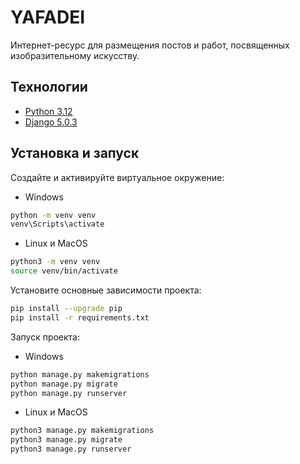 # YAFADEI
Интернет-ресурс для размещения постов и работ, посвященных изобразительному искусству.


## Технологии 

- [Python 3.12](https://www.python.org/)
- [Django 5.0.3](https://www.djangoproject.com/) 


## Установка и запуск 

Создайте и активируйте виртуальное окружение:
* Windows

```sh
python -m venv venv
venv\Scripts\activate
```
* Linux и MacOS

```sh
python3 -m venv venv
source venv/bin/activate
```

Установите основные зависимости проекта:
```sh
pip install --upgrade pip
pip install -r requirements.txt
```
Запуск проекта:
* Windows
```sh
python manage.py makemigrations
python manage.py migrate
python manage.py runserver
```
* Linux и MacOS
```sh
python3 manage.py makemigrations
python3 manage.py migrate
python3 manage.py runserver
```